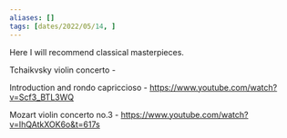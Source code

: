 ```yaml
---
aliases: []
tags: [dates/2022/05/14, ]
---
```


Here I will recommend classical masterpieces.

Tchaikvsky violin concerto - [
](https://www.youtube.com/watch?v=ovFPKu00cCc)

Introduction and rondo capriccioso - [
](https://www.youtube.com/watch?v=Scf3_BTL3WQ)https://www.youtube.com/watch?v=Scf3_BTL3WQ

Mozart violin concerto no.3 - [
](https://www.youtube.com/watch?v=IhQAtkXOK6o&t=617s)https://www.youtube.com/watch?v=IhQAtkXOK6o&t=617s

